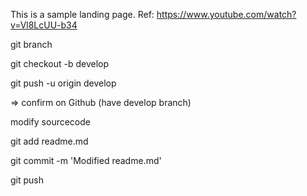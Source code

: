 This is a sample landing page.
Ref: https://www.youtube.com/watch?v=Vl8LcUU-b34

git branch

git checkout -b develop

git push -u origin develop

=> confirm on Github (have develop branch)

modify sourcecode

git add readme.md

git commit -m 'Modified readme.md'

git push